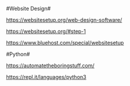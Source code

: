 #Website Design#

https://websitesetup.org/web-design-software/

https://websitesetup.org/#step-1

https://www.bluehost.com/special/websitesetup

#Python#

https://automatetheboringstuff.com/

https://repl.it/languages/python3
